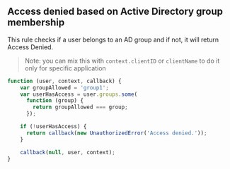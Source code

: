 ## Access denied based on Active Directory group membership

This rule checks if a user belongs to an AD group and if not, it will return Access Denied.

> Note: you can mix this with `context.clientID` or `clientName` to do it only for specific application

```js
function (user, context, callback) {
    var groupAllowed = 'group1';
    var userHasAccess = user.groups.some(
      function (group) { 
        return groupAllowed === group; 
      });

    if (!userHasAccess) {
      return callback(new UnauthorizedError('Access denied.'));
    }

    callback(null, user, context);
}
```
